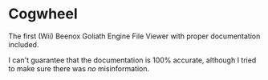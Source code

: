 # Cogwheel
The first (Wii) Beenox Goliath Engine File Viewer with proper documentation included.

I can't guarantee that the documentation is 100% accurate, although I tried to make sure there was *no* misinformation.
